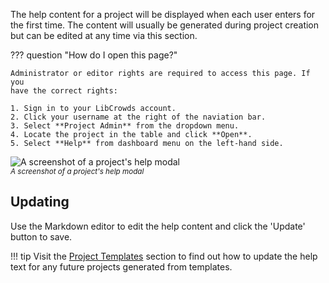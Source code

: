 The help content for a project will be displayed when each user enters for
the first time. The content will usually be generated during project
creation but can be edited at any time via this section.

??? question "How do I open this page?"

    Administrator or editor rights are required to access this page. If you
    have the correct rights:

    1. Sign in to your LibCrowds account.
    2. Click your username at the right of the naviation bar.
    3. Select **Project Admin** from the dropdown menu.
    4. Locate the project in the table and click **Open**.
    5. Select **Help** from dashboard menu on the left-hand side.

![A screenshot of a project's help modal](/assets/img/admin-project-help.png)
<br><small>*A screenshot of a project's help modal*</small>

## Updating

Use the Markdown editor to edit the help content and click the 'Update' button
to save.

!!! tip
    Visit the [Project Templates](/collections/templates.md) section to
    find out how to update the help text for any future projects generated from
    templates.

